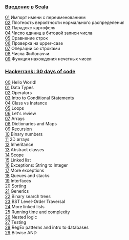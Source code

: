 ### [Введение в Scala](https://stepik.org/course/16243)  
[01](stepik-introduction-to-scala/01-namespace.scala) Импорт имени с переименованием  
[02](stepik-introduction-to-scala/02-normal-distribution.scala) Плотность вероятности нормального распределения  
[03](stepik-introduction-to-scala/03-potato-paradox.scala) Парадокс картофеля  
[04](stepik-introduction-to-scala/04-circular-shift.scala) Число единиц в битовой записи числа  
[05](stepik-introduction-to-scala/05-string-pool.md) Сравнение строк  
[06](stepik-introduction-to-scala/06-is-capital.scala) Проверка на upper-case  
[07](stepik-introduction-to-scala/07-operations-with-strings.scala) Операции со строками  
[08](stepik-introduction-to-scala/08-fibonacci.scala) Числа Фибоначчи  
[09](stepik-introduction-to-scala/09-functions.scala) Функция нахождения нечетных чисел  
  
  
  
### [Hackerrank: 30 days of code](https://www.hackerrank.com/domains/tutorials/30-days-of-code)  
  
[00](hackerrank-30-days-of-code/00-hello-world.scala) Hello World!  
[01](hackerrank-30-days-of-code/01-data-types.scala) Data Types  
[02](hackerrank-30-days-of-code/02-operators.scala) Operators  
[03](hackerrank-30-days-of-code/03-intro-to-conditional-statements.scala) Intro to Conditional Statements  
[04](hackerrank-30-days-of-code/04-class-vs-instance.scala) Class vs Instance  
[05](hackerrank-30-days-of-code/05-loops.scala) Loops  
[06](hackerrank-30-days-of-code/06-let-s-review.scala) Let's review  
[07](hackerrank-30-days-of-code/07-arrays.scala) Arrays  
[08](hackerrank-30-days-of-code/08-dictionaries-and-maps.scala) Dictionaries and Maps  
[09](hackerrank-30-days-of-code/09-recursion.scala) Recursion  
[10](hackerrank-30-days-of-code/10-binary-numbers.scala) Binary numbers  
[11](hackerrank-30-days-of-code/11-2d-arrays.scala) 2D arrays  
[12](hackerrank-30-days-of-code/12-inheritance.scala) Inheritance  
[13](hackerrank-30-days-of-code/13-abstract-classes.scala) Abstract classes  
[14](hackerrank-30-days-of-code/14-scope.scala) Scope  
[15](hackerrank-30-days-of-code/15-linked-list.scala) Linked list  
[16](hackerrank-30-days-of-code/16-exceptions-string-to-integer.scala) Exceptions: String to Integer  
[17](hackerrank-30-days-of-code/17-more-exceptions.scala) More exceptions  
[18](hackerrank-30-days-of-code/18-queues-and-stacks.scala) Queues and stacks  
[19](hackerrank-30-days-of-code/19-interfaces.scala) Interfaces    
[20](hackerrank-30-days-of-code/20-sorting.scala) Sorting  
[21](hackerrank-30-days-of-code/21-generics.scala) Generics  
[22](hackerrank-30-days-of-code/22-binary-search-trees.scala) Binary search trees  
[23](hackerrank-30-days-of-code/23-bst-level-order-traversal.scala) BST Level-Order Traversal  
[24](hackerrank-30-days-of-code/24-more-linked-lists.scala) More linked lists  
[25](hackerrank-30-days-of-code/25-running-time-and-complexity.scala) Running time and complexity  
[26](hackerrank-30-days-of-code/26-nested-logic.scala) Nested logic  
[27](hackerrank-30-days-of-code/27-testing.scala) Testing  
[28](hackerrank-30-days-of-code/28-regex-patterns-and-intro-to-databases.scala) RegEx patterns and intro to databases  
[29](hackerrank-30-days-of-code/29-bitwise-and.scala) Bitwise AND  
  